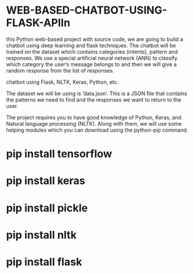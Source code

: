 # WEB-BASED-CHATBOT-USING-FLASK-APIIn 
this Python web-based project with source code, we are going to build a chatbot using deep learning and flask techniques. The chatbot will be trained on the dataset which contains categories (intents), pattern and responses. We use a special artificial neural network (ANN) to classify which category the user’s message belongs to and then we will give a random response from the list of responses.

chatbot using Flask, NLTK, Keras, Python, etc.


The dataset we will be using is ‘data.json’. This is a JSON file that contains the patterns we need to find and the responses we want to return to the user.

The project requires you to have good knowledge of Python, Keras, and Natural language processing (NLTK). Along with them, we will use some helping modules which you can download using the python-pip command.

# pip install tensorflow 
# pip install keras 
# pip install pickle
# pip install nltk
# pip install flask


